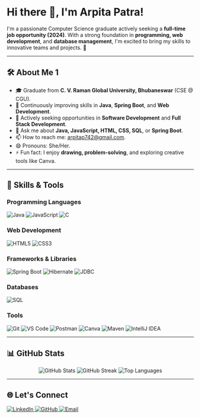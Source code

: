 # Hi there 👋, I'm Arpita Patra!  

I'm a passionate Computer Science graduate actively seeking a **full-time job opportunity (2024)**. With a strong foundation in **programming, web development**, and **database management**, I'm excited to bring my skills to innovative teams and projects. 🚀  

---

## 🛠️ About Me  1

- 🎓 Graduate from **C. V. Raman Global University, Bhubaneswar** (CSE @ CGU).  
- 🌱 Continuously improving skills in **Java**, **Spring Boot**, and **Web Development**.  
- 🔭 Actively seeking opportunities in **Software Development** and **Full Stack Development**.  
- 💬 Ask me about **Java, JavaScript, HTML, CSS, SQL**, or **Spring Boot**.  
- 📫 How to reach me: [arpitap742@gmail.com](mailto:arpitap742@gmail.com).  
- 😄 Pronouns: She/Her.  
- ⚡ Fun fact: I enjoy **drawing, problem-solving**, and exploring creative tools like Canva.  

---

## 🚀 Skills & Tools  

### **Programming Languages**  
<p align="left">  
  <img src="https://img.shields.io/badge/Java-%23ED8B00.svg?style=for-the-badge&logo=openjdk&logoColor=white" alt="Java" />  
  <img src="https://img.shields.io/badge/JavaScript-%23F7DF1E.svg?style=for-the-badge&logo=javascript&logoColor=black" alt="JavaScript" />  
  <img src="https://img.shields.io/badge/C-%2300599C.svg?style=for-the-badge&logo=c&logoColor=white" alt="C" />  
</p>  

### **Web Development**  
<p align="left">  
  <img src="https://img.shields.io/badge/HTML5-%23E34F26.svg?style=for-the-badge&logo=html5&logoColor=white" alt="HTML5" />  
  <img src="https://img.shields.io/badge/CSS3-%231572B6.svg?style=for-the-badge&logo=css3&logoColor=white" alt="CSS3" />  
</p>  

### **Frameworks & Libraries**  
<p align="left">  
  <img src="https://img.shields.io/badge/SpringBoot-%236DB33F.svg?style=for-the-badge&logo=spring&logoColor=white" alt="Spring Boot" />  
  <img src="https://img.shields.io/badge/Hibernate-%23914F27.svg?style=for-the-badge&logo=hibernate&logoColor=white" alt="Hibernate" />  
  <img src="https://img.shields.io/badge/JDBC-%23323330.svg?style=for-the-badge&logoColor=white" alt="JDBC" />  
</p>  

### **Databases**  
<p align="left">  
  <img src="https://img.shields.io/badge/SQL-%230074D9.svg?style=for-the-badge&logo=databricks&logoColor=white" alt="SQL" />  
</p>  

### **Tools**  
<p align="left">  
  <img src="https://img.shields.io/badge/Git-%23F05033.svg?style=for-the-badge&logo=git&logoColor=white" alt="Git" />  
  <img src="https://img.shields.io/badge/VS%20Code-%23007ACC.svg?style=for-the-badge&logo=visual-studio-code&logoColor=white" alt="VS Code" />  
  <img src="https://img.shields.io/badge/Postman-%23FF6C37.svg?style=for-the-badge&logo=postman&logoColor=white" alt="Postman" />  
  <img src="https://img.shields.io/badge/Canva-%2300C4CC.svg?style=for-the-badge&logo=canva&logoColor=white" alt="Canva" />  
  <img src="https://img.shields.io/badge/Maven-%23C71A36.svg?style=for-the-badge&logo=apache-maven&logoColor=white" alt="Maven" />  
  <img src="https://img.shields.io/badge/IntelliJ%20IDEA-%23000000.svg?style=for-the-badge&logo=intellij-idea&logoColor=white" alt="IntelliJ IDEA" />  
</p>  

---

## 📊 GitHub Stats  

<p align="center">  
  <img src="https://github-readme-stats.vercel.app/api?username=arpitaa20&show_icons=true&theme=radical" alt="GitHub Stats" />  
  <img src="https://github-readme-streak-stats.herokuapp.com/?user=arpitaa20&theme=radical" alt="GitHub Streak" />  
  <img src="https://github-readme-stats.vercel.app/api/top-langs/?username=arpitaa20&layout=compact&theme=radical" alt="Top Languages" />  
</p>  

---

## 🌐 Let's Connect  

<p align="left">  
  <a href="https://www.linkedin.com/in/patra-arpita/" target="_blank">  
    <img src="https://img.shields.io/badge/LinkedIn-%230077B5.svg?style=for-the-badge&logo=linkedin&logoColor=white" alt="LinkedIn" />  
  </a>  
  <a href="https://github.com/arpitaa20" target="_blank">  
    <img src="https://img.shields.io/badge/GitHub-%23121011.svg?style=for-the-badge&logo=github&logoColor=white" alt="GitHub" />  
  </a>  
  <a href="mailto:arpitap742@gmail.com">  
    <img src="https://img.shields.io/badge/Email-D14836?style=for-the-badge&logo=gmail&logoColor=white" alt="Email" />  
  </a>  
</p>  

